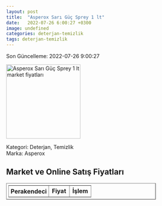 ```yaml
---
layout: post
title:  "Asperox Sarı Güç Sprey 1 lt"
date:   2022-07-26 6:00:27 +0300
image: undefined
categories: deterjan-temizlik
tags: deterjan-temizlik
---
```


Son Güncelleme: 2022-07-26 9:00:27

<img src="undefined" width="200" alt="Asperox Sarı Güç Sprey 1 lt market fiyatları" />

Kategori: Deterjan, Temizlik
<br />
Marka: Asperox

<h2>Market ve Online Satış Fiyatları</h2>

<table border="1" style="padding: 5px;width:80%;">
  <tr>
    <td style="padding: 5px;"><strong>Perakendeci</strong></td>
    <td><strong>Fiyat</strong></td>
    <td><strong>İşlem</strong></td>
  </tr>
  
</table>
